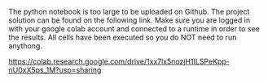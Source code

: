 The python notebook is too large to be uploaded on Github. The project solution can be found on the following link.
Make sure you are logged in with your google colab account and connected to a runtime in order to see the results.
All cells have been executed so you do NOT need to run anythong.

https://colab.research.google.com/drive/1xx7lx5nozjH1ILSPeKpp-nU0xX5ps_1M?usp=sharing


